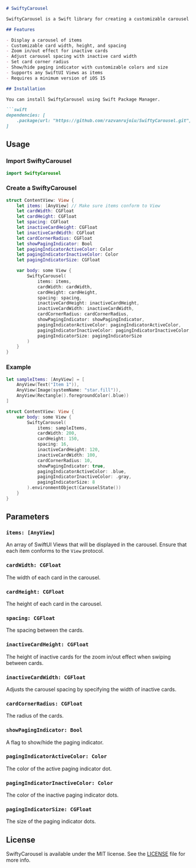 ```markdown
# SwiftyCarousel

SwiftyCarousel is a Swift library for creating a customizable carousel component in SwiftUI. It provides an easy way to display a collection of items in a carousel format with various customization options.

## Features

- Display a carousel of items
- Customizable card width, height, and spacing
- Zoom in/out effect for inactive cards
- Adjust carousel spacing with inactive card width
- Set card corner radius
- Show/hide paging indicator with customizable colors and size
- Supports any SwiftUI Views as items
- Requires a minimum version of iOS 15

## Installation

You can install SwiftyCarousel using Swift Package Manager.

```swift
dependencies: [
    .package(url: "https://github.com/razvanrujoiu/SwiftyCarousel.git", from: "1.0.0")
]
```

## Usage

### Import SwiftyCarousel

```swift
import SwiftyCarousel
```

### Create a SwiftyCarousel

```swift
struct ContentView: View {
    let items: [AnyView] // Make sure items conform to View
    let cardWidth: CGFloat
    let cardHeight: CGFloat
    let spacing: CGFloat
    let inactiveCardHeight: CGFloat
    let inactiveCardWidth: CGFloat
    let cardCornerRadius: CGFloat
    let showPagingIndicator: Bool
    let pagingIndicatorActiveColor: Color
    let pagingIndicatorInactiveColor: Color
    let pagingIndicatorSize: CGFloat

    var body: some View {
        SwiftyCarousel(
            items: items,
            cardWidth: cardWidth,
            cardHeight: cardHeight,
            spacing: spacing,
            inactiveCardHeight: inactiveCardHeight,
            inactiveCardWidth: inactiveCardWidth,
            cardCornerRadius: cardCornerRadius,
            showPagingIndicator: showPagingIndicator,
            pagingIndicatorActiveColor: pagingIndicatorActiveColor,
            pagingIndicatorInactiveColor: pagingIndicatorInactiveColor,
            pagingIndicatorSize: pagingIndicatorSize
        )
    }
}
```

### Example

```swift
let sampleItems: [AnyView] = [
    AnyView(Text("Item 1")),
    AnyView(Image(systemName: "star.fill")),
    AnyView(Rectangle().foregroundColor(.blue))
]

struct ContentView: View {
    var body: some View {
        SwiftyCarousel(
            items: sampleItems,
            cardWidth: 200,
            cardHeight: 150,
            spacing: 16,
            inactiveCardHeight: 120,
            inactiveCardWidth: 100,
            cardCornerRadius: 10,
            showPagingIndicator: true,
            pagingIndicatorActiveColor: .blue,
            pagingIndicatorInactiveColor: .gray,
            pagingIndicatorSize: 8
        ).environmentObject(CarouselState())
    }
}
```

## Parameters

### `items: [AnyView]`

An array of SwiftUI Views that will be displayed in the carousel. Ensure that each item conforms to the `View` protocol.

### `cardWidth: CGFloat`

The width of each card in the carousel.

### `cardHeight: CGFloat`

The height of each card in the carousel.

### `spacing: CGFloat`

The spacing between the cards.

### `inactiveCardHeight: CGFloat`

The height of inactive cards for the zoom in/out effect when swiping between cards.

### `inactiveCardWidth: CGFloat`

Adjusts the carousel spacing by specifying the width of inactive cards.

### `cardCornerRadius: CGFloat`

The radius of the cards.

### `showPagingIndicator: Bool`

A flag to show/hide the paging indicator.

### `pagingIndicatorActiveColor: Color`

The color of the active paging indicator dot.

### `pagingIndicatorInactiveColor: Color`

The color of the inactive paging indicator dots.

### `pagingIndicatorSize: CGFloat`

The size of the paging indicator dots.

## License

SwiftyCarousel is available under the MIT license. See the [LICENSE](LICENSE) file for more info.
```
